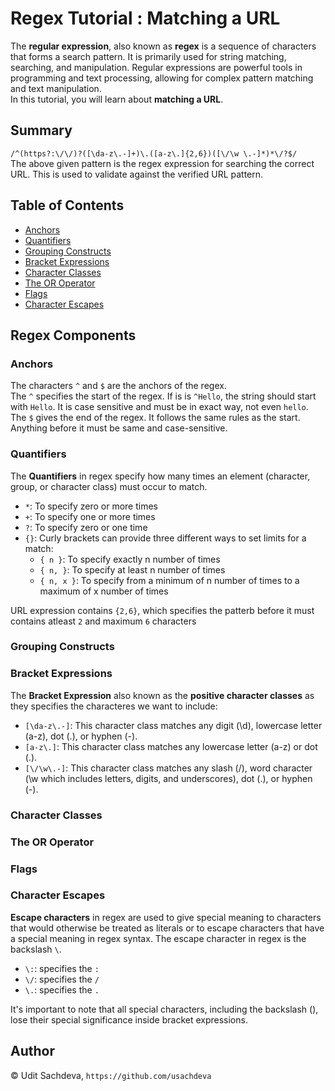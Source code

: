 # Regex Tutorial : Matching a URL

The **regular expression**, also known as **regex** is a sequence of characters that forms a search pattern. It is primarily used for string matching, searching, and manipulation. Regular expressions are powerful tools in programming and text processing, allowing for complex pattern matching and text manipulation.  
In this tutorial, you will learn about **matching a URL**.

## Summary

`/^(https?:\/\/)?([\da-z\.-]+)\.([a-z\.]{2,6})([\/\w \.-]*)*\/?$/`  
The above given pattern is the regex expression for searching the correct URL. This is used to validate against the verified URL pattern.

## Table of Contents

-   [Anchors](#anchors)
-   [Quantifiers](#quantifiers)
-   [Grouping Constructs](#grouping-constructs)
-   [Bracket Expressions](#bracket-expressions)
-   [Character Classes](#character-classes)
-   [The OR Operator](#the-or-operator)
-   [Flags](#flags)
-   [Character Escapes](#character-escapes)

## Regex Components

### Anchors

The characters `^` and `$` are the anchors of the regex.  
The `^` specifies the start of the regex. If is is `^Hello`, the string should start with `Hello`. It is case sensitive and must be in exact way, not even `hello`.  
The `$` gives the end of the regex. It follows the same rules as the start. Anything before it must be same and case-sensitive.

### Quantifiers

The **Quantifiers** in regex specify how many times an element (character, group, or character class) must occur to match.

-   `*`: To specify zero or more times
-   `+`: To specify one or more times
-   `?`: To specify zero or one time
-   `{}`: Curly brackets can provide three different ways to set limits for a match:
    -   `{ n }`: To specify exactly n number of times
    -   `{ n, }`: To specify at least n number of times
    -   `{ n, x }`: To specify from a minimum of n number of times to a maximum of x number of times

URL expression contains `{2,6}`, which specifies the patterb before it must contains atleast `2` and maximum `6` characters

### Grouping Constructs

### Bracket Expressions

The **Bracket Expression** also known as the **positive character classes** as they specifies the characteres we want to include:

-   `[\da-z\.-]`: This character class matches any digit (\d), lowercase letter (a-z), dot (.), or hyphen (-).
-   `[a-z\.]`: This character class matches any lowercase letter (a-z) or dot (.).
-   `[\/\w\.-]`: This character class matches any slash (\/), word character (\w which includes letters, digits, and underscores), dot (.), or hyphen (-).

### Character Classes

### The OR Operator

### Flags

### Character Escapes

**Escape characters** in regex are used to give special meaning to characters that would otherwise be treated as literals or to escape characters that have a special meaning in regex syntax. The escape character in regex is the backslash `\`.

-   `\:`: specifies the `:`
-   `\/`: specifies the `/`
-   `\.`: specifies the `.`

It's important to note that all special characters, including the backslash (\), lose their special significance inside bracket expressions.

## Author

© Udit Sachdeva, `https://github.com/usachdeva`

